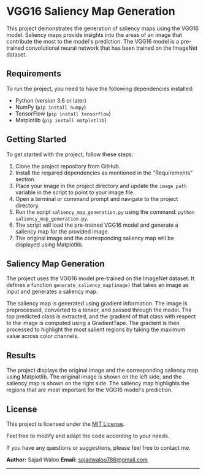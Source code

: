 # VGG16 Saliency Map Generation

This project demonstrates the generation of saliency maps using the VGG16 model. Saliency maps provide insights into the areas of an image that contribute the most to the model's prediction. The VGG16 model is a pre-trained convolutional neural network that has been trained on the ImageNet dataset.

## Requirements

To run the project, you need to have the following dependencies installed:

- Python (version 3.6 or later)
- NumPy (```pip install numpy```)
- TensorFlow (```pip install tensorflow```)
- Matplotlib (```pip install matplotlib```)

## Getting Started

To get started with the project, follow these steps:

1. Clone the project repository from GitHub.
2. Install the required dependencies as mentioned in the "Requirements" section.
3. Place your image in the project directory and update the `image_path` variable in the script to point to your image file.
4. Open a terminal or command prompt and navigate to the project directory.
5. Run the script `saliency_map_generation.py` using the command: `python saliency_map_generation.py`.
6. The script will load the pre-trained VGG16 model and generate a saliency map for the provided image.
7. The original image and the corresponding saliency map will be displayed using Matplotlib.

## Saliency Map Generation

The project uses the VGG16 model pre-trained on the ImageNet dataset. It defines a function `generate_saliency_map(image)` that takes an image as input and generates a saliency map.

The saliency map is generated using gradient information. The image is preprocessed, converted to a tensor, and passed through the model. The top predicted class is extracted, and the gradient of that class with respect to the image is computed using a GradientTape. The gradient is then processed to highlight the most salient regions by taking the maximum value across color channels.

## Results

The project displays the original image and the corresponding saliency map using Matplotlib. The original image is shown on the left side, and the saliency map is shown on the right side. The saliency map highlights the regions that are most important for the VGG16 model's prediction.

## License

This project is licensed under the [MIT License](LICENSE).

Feel free to modify and adapt the code according to your needs.

If you have any questions or suggestions, please feel free to contact me.

**Author:** Sajad Waloo
**Email:** sajadwaloo786@gmail.com

---
